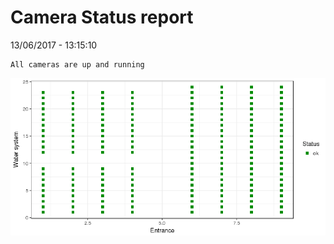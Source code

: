 Camera Status report
================
13/06/2017 - 13:15:10

    All cameras are up and running

![](camreport_files/figure-markdown_github/unnamed-chunk-2-1.png)

